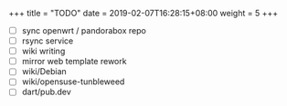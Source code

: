 +++
title = "TODO"
date =  2019-02-07T16:28:15+08:00
weight = 5
+++
- [ ] sync openwrt / pandorabox repo
- [ ] rsync service
- [ ] wiki writing
- [ ] mirror web template rework
- [ ] wiki/Debian
- [ ] wiki/opensuse-tunbleweed
- [ ] dart/pub.dev
